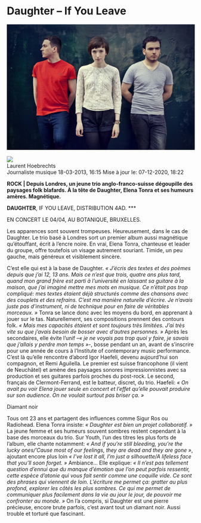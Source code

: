 # Daughter – If You Leave

<img src="/Images/Stacey%20Hatfield/Photographyby_StaceyHatfield_Daughter_IMG_5782_D_re.jpg">

<img src="https://img.static-rmg.be/a/view/q75/w150/h150/4380278/portrait-laurenthoebrechts-jpg.jpg" align=left> \
Laurent Hoebrechts \
Journaliste musique 18-03-2013, 16:15 Mise à jour le: 07-12-2020, 18:22
<br clear="left"/>

**ROCK | Depuis Londres, un jeune trio anglo-franco-suisse dégoupille des paysages folk blafards. À la tête de Daughter, Elena Tonra et ses humeurs amères. Magnétique.**

**DAUGHTER**, IF YOU LEAVE, DISTRIBUTION 4AD. \*\*\*

EN CONCERT LE 04/04, AU BOTANIQUE, BRUXELLES.

Les apparences sont souvent trompeuses. Heureusement, dans le cas de Daughter. Le trio basé à Londres sort un premier album aussi magnétique qu’étouffant, écrit à l’encre noire. En vrai, Elena Tonra, chanteuse et leader du groupe, offre toutefois un visage autrement souriant. Timide, un peu gauche, mais généreux et visiblement sincère.

C’est elle qui est à la base de Daughter. *« J’écris des textes et des poèmes depuis que j’ai 12, 13 ans. Mais ce n’est que trois, quatre ans plus tard, quand mon grand frère est parti à l’université en laissant sa guitare à la maison, que j’ai imaginé mettre mes mots en musique. Ce n’était pas trop compliqué: mes textes étaient déjà structurés comme des chansons avec des couplets et des refrains. C’est ma manière naturelle d’écrire. Je n’avais juste pas d’instrument, ni de technique pour en faire de véritables morceaux. »* Tonra se lance donc avec les moyens du bord, en apprenant à jouer sur le tas. Naturellement, ses compositions prennent des contours folk. *« Mais mes capacités étaient et sont toujours très limitées. J’ai très vite su que j’avais besoin de bosser avec d’autres personnes. »* Après les secondaires, elle évite l’unif *–« je ne voyais pas trop quoi y faire, je savais que j’allais y perdre mon temps »-*, bosse pendant un an, avant de s’inscrire pour une année de cours à l’Institute of contemporary music performance. C’est là qu’elle rencontre d’abord Igor Haefeli, devenu aujourd’hui son compagnon, et Remi Aguilella. Le premier est suisse francophone (il vient de Neuchâtel) et amène des paysages sonores impressionnistes avec sa production et ses guitares parfois proches du post-rock. Le second, français de Clermont-Ferrand, est le batteur, discret, du trio. Haefeli: *« On avait pu voir Elena jouer seule en concert et l’effet qu’elle pouvait produire sur son audience. On ne voulait surtout pas briser ça. »*

Diamant noir

Tous ont 23 ans et partagent des influences comme Sigur Ros ou Radiohead. Elena Tonra insiste: *« Daughter est bien un projet collaboratif. »* La jeune femme et ses humeurs souvent sombres restent cependant à la base des morceaux du trio. Sur Youth, l’un des titres les plus forts de l’album, elle chante notamment: *« And if you’re still bleeding, you’re the lucky ones/’Cause most of our feelings, they are dead and they are gone »*, ajoutant encore plus loin *« I’ve lost it all, I’m just a silhouette/A lifeless face that you’ll soon forget. »* Ambiance… Elle explique: *« Il n’est pas tellement question d’ennui que du manque d’émotion que l’on peut parfois ressentir, cette espèce d’atonie qui vous fait sentir comme une coquille vide. Ce sont des phrases qui viennent de loin. L’écriture me permet ça: gratter au plus profond, explorer les côtés les plus sombres. Ce qui me permet de communiquer plus facilement dans la vie au jour le jour, de pouvoir me confronter au monde. »* On l’a compris, si Daughter est une pierre précieuse, encore brute parfois, c’est avant tout un diamant noir. Aussi trouble et torturé que fascinant. 


